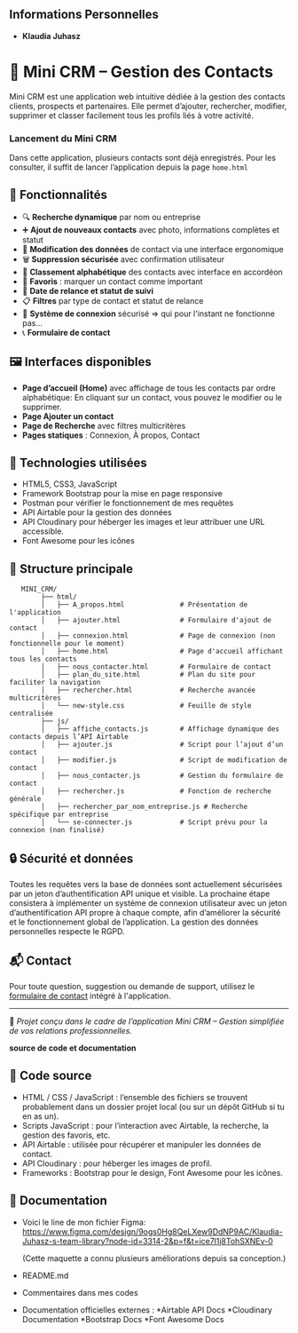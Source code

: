 ## Informations Personnelles
- **Klaudia Juhasz**

# 📇 Mini CRM – Gestion des Contacts

Mini CRM est une application web intuitive dédiée à la gestion des contacts clients, prospects et partenaires. Elle permet d’ajouter, rechercher, modifier, supprimer et classer facilement tous les profils liés à votre activité.

### Lancement du Mini CRM
Dans cette application, plusieurs contacts sont déjà enregistrés. Pour les consulter, il suffit de lancer l’application depuis la page `home.html`

## 🚀 Fonctionnalités

- 🔍 **Recherche dynamique** par nom ou entreprise
- ➕ **Ajout de nouveaux contacts** avec photo, informations complètes et statut
- 📝 **Modification des données** de contact via une interface ergonomique
- 🗑️ **Suppression sécurisée** avec confirmation utilisateur
- 📂 **Classement alphabétique** des contacts avec interface en accordéon
- 🌟 **Favoris** : marquer un contact comme important
- 📅 **Date de relance et statut de suivi**
- 📋 **Filtres** par type de contact et statut de relance
- 👤 **Système de connexion** sécurisé => qui pour l'instant ne fonctionne pas...
- 📞 **Formulaire de contact**


## 🖼️ Interfaces disponibles

- **Page d’accueil (Home)** avec affichage de tous les contacts par ordre alphabétique:
En cliquant sur un contact, vous pouvez le modifier ou le supprimer.
- **Page Ajouter un contact**
- **Page de Recherche** avec filtres multicritères
- **Pages statiques** : Connexion, À propos, Contact

## 🧰 Technologies utilisées

- HTML5, CSS3, JavaScript
- Framework Bootstrap pour la mise en page responsive
- Postman pour vérifier le fonctionnement de mes requêtes 
- API Airtable pour la gestion des données
- API Cloudinary pour héberger les images et leur attribuer une URL accessible.
- Font Awesome pour les icônes

## 📁 Structure principale

```
   MINI_CRM/
		├── html/
		│   ├── A_propos.html              # Présentation de l'application
		│   ├── ajouter.html               # Formulaire d'ajout de contact
		│   ├── connexion.html             # Page de connexion (non fonctionnelle pour le moment)
		│   ├── home.html                  # Page d'accueil affichant tous les contacts
		│   ├── nous_contacter.html        # Formulaire de contact
		│   ├── plan_du_site.html          # Plan du site pour faciliter la navigation
		│   ├── rechercher.html            # Recherche avancée multicritères
		│   └── new-style.css              # Feuille de style centralisée
		├── js/
		│   ├── affiche_contacts.js        # Affichage dynamique des contacts depuis l’API Airtable
		│   ├── ajouter.js                 # Script pour l’ajout d’un contact
		│   ├── modifier.js                # Script de modification de contact
		│   ├── nous_contacter.js          # Gestion du formulaire de contact
		│   ├── rechercher.js              # Fonction de recherche générale
		│   ├── rechercher_par_nom_entreprise.js # Recherche spécifique par entreprise
		│   └── se-connecter.js            # Script prévu pour la connexion (non finalisé)

```


## 🔒 Sécurité et données

Toutes les requêtes vers la base de données sont actuellement sécurisées par un jeton d’authentification API unique et visible. 
La prochaine étape consistera à implémenter un système de connexion utilisateur avec un jeton d’authentification API propre à chaque compte, afin d’améliorer la sécurité et le fonctionnement global de l’application.
La gestion des données personnelles respecte le RGPD.

## 📬 Contact

Pour toute question, suggestion ou demande de support, utilisez le [formulaire de contact](#) intégré à l'application.

---

📌 *Projet conçu dans le cadre de l’application Mini CRM – Gestion simplifiée de vos relations professionnelles.*

**source de code et documentation**

## 🧩 Code source

- HTML / CSS / JavaScript : l’ensemble des fichiers se trouvent probablement dans un dossier projet local (ou sur un dépôt GitHub si tu en as un).
- Scripts JavaScript : pour l’interaction avec Airtable, la recherche, la gestion des favoris, etc.
- API Airtable : utilisée pour récupérer et manipuler les données de contact.
- API Cloudinary : pour héberger les images de profil.
- Frameworks : Bootstrap pour le design, Font Awesome pour les icônes.

## 📘 Documentation

- Voici le line de mon fichier Figma:
    https://www.figma.com/design/9ogs0Hg8QeLXew9DdNP9AC/Klaudia-Juhasz-s-team-library?node-id=3314-2&p=f&t=ice7l1j8TohSXNEv-0 

    (Cette maquette a connu plusieurs améliorations depuis sa conception.)
- README.md
- Commentaires dans mes codes

- Documentation officielles externes :
        *Airtable API Docs
        *Cloudinary Documentation
        *Bootstrap Docs
        *Font Awesome Docs